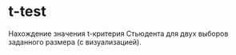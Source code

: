 # t-test
Нахождение значения t-критерия Стьюдента для двух выборов заданного размера (с визуализацией).
